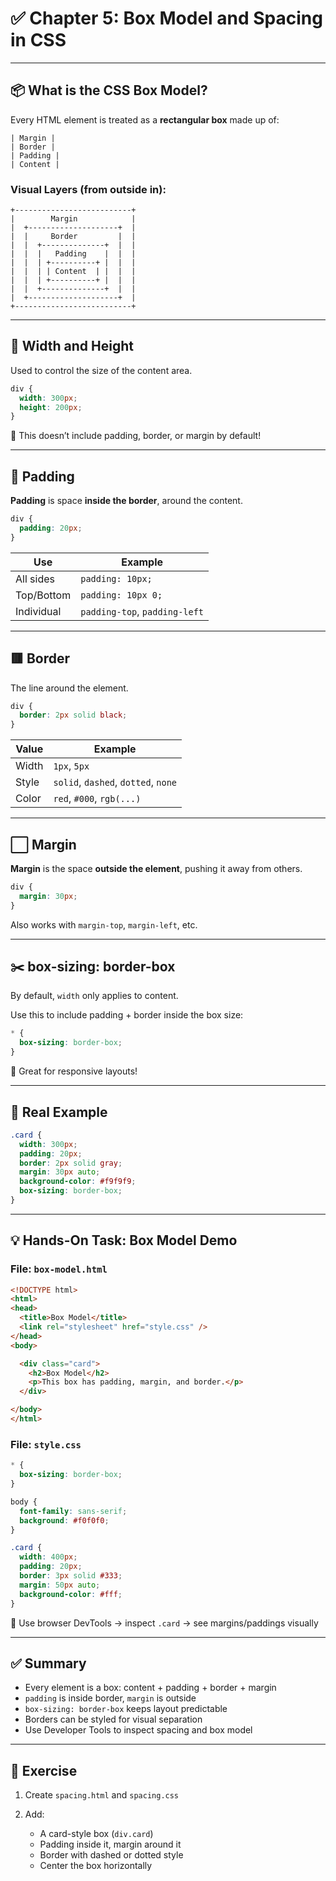 # ✅ Chapter 5: Box Model and Spacing in CSS

---

## 📦 What is the CSS Box Model?

Every HTML element is treated as a **rectangular box** made up of:

```
| Margin |
| Border |
| Padding |
| Content |
```

### Visual Layers (from outside in):

```
+--------------------------+
|        Margin            |
|  +--------------------+  |
|  |     Border         |  |
|  |  +--------------+  |  |
|  |  |   Padding    |  |  |
|  |  | +----------+ |  |  |
|  |  | | Content  | |  |  |
|  |  | +----------+ |  |  |
|  |  +--------------+  |  |
|  +--------------------+  |
+--------------------------+
```

---

## 🔢 Width and Height

Used to control the size of the content area.

```css
div {
  width: 300px;
  height: 200px;
}
```

🔎 This doesn’t include padding, border, or margin by default!

---

## 🔲 Padding

**Padding** is space **inside the border**, around the content.

```css
div {
  padding: 20px;
}
```

| Use        | Example                       |
| ---------- | ----------------------------- |
| All sides  | `padding: 10px;`              |
| Top/Bottom | `padding: 10px 0;`            |
| Individual | `padding-top`, `padding-left` |

---

## 🟥 Border

The line around the element.

```css
div {
  border: 2px solid black;
}
```

| Value | Example                             |
| ----- | ----------------------------------- |
| Width | `1px`, `5px`                        |
| Style | `solid`, `dashed`, `dotted`, `none` |
| Color | `red`, `#000`, `rgb(...)`           |

---

## ⬜ Margin

**Margin** is the space **outside the element**, pushing it away from others.

```css
div {
  margin: 30px;
}
```

Also works with `margin-top`, `margin-left`, etc.

---

## ✂️ box-sizing: border-box

By default, `width` only applies to content.

Use this to include padding + border inside the box size:

```css
* {
  box-sizing: border-box;
}
```

📌 Great for responsive layouts!

---

## 🧠 Real Example

```css
.card {
  width: 300px;
  padding: 20px;
  border: 2px solid gray;
  margin: 30px auto;
  background-color: #f9f9f9;
  box-sizing: border-box;
}
```

---

## 💡 Hands-On Task: Box Model Demo

### File: `box-model.html`

```html
<!DOCTYPE html>
<html>
<head>
  <title>Box Model</title>
  <link rel="stylesheet" href="style.css" />
</head>
<body>

  <div class="card">
    <h2>Box Model</h2>
    <p>This box has padding, margin, and border.</p>
  </div>

</body>
</html>
```

### File: `style.css`

```css
* {
  box-sizing: border-box;
}

body {
  font-family: sans-serif;
  background: #f0f0f0;
}

.card {
  width: 400px;
  padding: 20px;
  border: 3px solid #333;
  margin: 50px auto;
  background-color: #fff;
}
```

🧪 Use browser DevTools → inspect `.card` → see margins/paddings visually

---

## ✅ Summary

* Every element is a box: content + padding + border + margin
* `padding` is inside border, `margin` is outside
* `box-sizing: border-box` keeps layout predictable
* Borders can be styled for visual separation
* Use Developer Tools to inspect spacing and box model

---

## 🧪 Exercise

1. Create `spacing.html` and `spacing.css`
2. Add:

   * A card-style box (`div.card`)
   * Padding inside it, margin around it
   * Border with dashed or dotted style
   * Center the box horizontally
